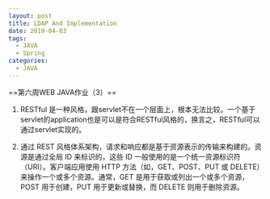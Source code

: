 ```yaml
---
layout: post
title: LDAP And Implementation
date: 2019-04-03
tags:
  - JAVA 
  - Spring
categories: 
  - JAVA
---
```

==第六周WEB JAVA作业（3）==
<!-- more -->
1.  RESTful 是一种风格，跟servlet不在一个层面上，根本无法比较。一个基于servlet的application也是可以是符合RESTful风格的，换言之，RESTful可以通过servlet实现的。

2.  通过 REST 风格体系架构，请求和响应都是基于资源表示的传输来构建的。资源是通过全局 ID 来标识的，这些 ID 一般使用的是一个统一资源标识符（URI）。客户端应用使用 HTTP 方法（如，GET、POST、PUT 或 DELETE）来操作一个或多个资源。通常，GET 是用于获取或列出一个或多个资源，POST 用于创建，PUT 用于更新或替换，而 DELETE 则用于删除资源。
